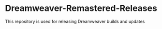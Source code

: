 # Dreamweaver-Remastered-Releases
This repository is used for releasing Dreamweaver builds and updates
